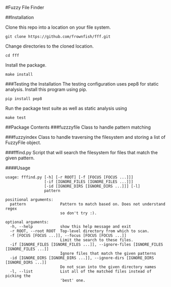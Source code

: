#Fuzzy File Finder

##Installation

Clone this repo into a location on your file system.

```git clone https://github.com/frownfish/fff.git```

Change directories to the cloned location.

```cd fff```

Install the package.

```make install```

###Testing the Installation
The testing configuration uses pep8 for static analysis. Install this program using pip.

```pip install pep8```

Run the package test suite as well as static analysis using

```make test```


##Package Contents
###fuzzzyfile
Class to handle pattern matching 

###fuzzyindex
Class to handle traversing the filesystem and storing a list of FuzzyFile object.

###fffind.py
Script that will search the filesystem for files that match the given pattern. 

####Usage
```
usage: fffind.py [-h] [-r ROOT] [-f [FOCUS [FOCUS ...]]]
                 [-if [IGNORE_FILES [IGNORE_FILES ...]]]
                 [-id [IGNORE_DIRS [IGNORE_DIRS ...]]] [-l]
                 pattern

positional arguments:
  pattern               Pattern to match based on. Does not understand regex
                        so don't try :).

optional arguments:
  -h, --help            show this help message and exit
  -r ROOT, --root ROOT  Top-level directory from which to scan.
  -f [FOCUS [FOCUS ...]], --focus [FOCUS [FOCUS ...]]
                        Limit the search to these files.
  -if [IGNORE_FILES [IGNORE_FILES ...]], --ignore-files [IGNORE_FILES [IGNORE_FILES ...]]
                        Ignore files that match the given patterns
  -id [IGNORE_DIRS [IGNORE_DIRS ...]], --ignore-dirs [IGNORE_DIRS [IGNORE_DIRS ...]]
                        Do not scan into the given directory names
  -l, --list            List all of the matched files instead of picking the
                        'best' one.

```
